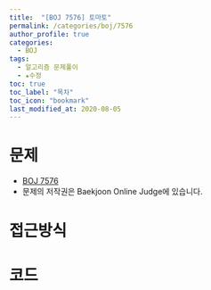 ```yaml
---
title:  "[BOJ 7576] 토마토"
permalink: /categories/boj/7576
author_profile: true
categories:
  - BOJ
tags:
  - 알고리즘 문제풀이
  - ★수정
toc: true
toc_label: "목차"
toc_icon: "bookmark"
last_modified_at: 2020-08-05
---
```

# 문제
* [BOJ 7576]()
* 문제의 저작권은 Baekjoon Online Judge에 있습니다.  

# 접근방식 


# 코드
```java

```
